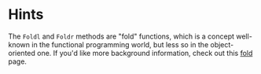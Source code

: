 # Hints
The `Foldl` and `Foldr` methods are "fold" functions, which is a concept well-known in the functional programming world, but less so in the object-oriented one. If you'd like more background information, check out this [fold](https://en.wikipedia.org/wiki/Fold_(higher-order_function)) page.